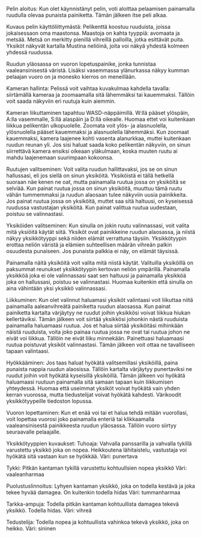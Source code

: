 Pelin aloitus: 
Kun olet käynnistänyt pelin, voti aloittaa pelaamisen painamalla ruudulla olevaa punaista painiketta. Tämän jälkeen itse peli alkaa.

Kuvaus pelin käyttöliittymästä:
Pelikenttä koostuu ruuduista, joissa jokaisessaon oma maastonsa. Maastoja on kahta tyyppiä: avomaata ja metsää. Metsä on merkitty pienillä vihreillä palloilla, jotka esittävät puita. Yksiköt näkyvät kartalla Mustina neliöinä, joita voi näkyä yhdestä kolmeen yhdessä ruudussa.

Ruudun yläosassa on vuoron lopetuspainike, jonka tunnistaa vaaleansinisestä väristä. Lisäksi vasemmassa ylänurkassa näkyy kumman pelaajan vuoro on ja monesko kierros on meneillään.

Kameran hallinta:
Pelissä voit vaihtaa kuvakulmaa kahdella tavalla: siirtämällä kameraa ja zoomaamalla sitä lähemmäksi tai kauemmaksi. Tällöin voit saada näkyviin eri ruutuja kuin aiemmin.

Kameran liikuttaminen tapahtuu WASD-näppäimillä. W:llä pääset ylöspäin, A:lla vasemmalle, S:llä alaspäin ja D:llä oikealle. Huomaa ettet voi kuitenkaan liikkua pelikentän ulkopuolelle. Zoomata voit ylös- ja alasnuolella, ylösnuolella pääset kauemmaksi ja alasnuolella lähemmäksi. Kun zoomaat kauemmaksi, kamera laajenee kohti vasenta alanurkkaa, muttei kuitenkaan ruudun reunan yli. Jos sisi haluat saada koko pelikentän näkyviin, on sinun siirrettävä kamera ensiksi oikeaan yläkulmaan, koska muuten ruutu ai mahdu laajenemaan suurimpaan kokoonsa.

Ruutujen valitseminen:
Voit valita ruudun hallittavaksi, jos se on sinun hallussasi, eli jos siellä on sinun yksiköitä. Yksiköistä ei tällä hetkellä suoraan näe kenen ne oat, mutta painamalla ruutua jossa on yksiköitä se selviää. Kun painat ruutua jossa on sinun yksiköitä, muuttuu tämä ruutu vähän tummemmaksi ja ruudun alaosaan tulee näkyviin uusia painikkeita. Jos painat ruutua jossa on yksiköitä, muttet saa sitä haltuusi, on kyseisessä ruudussa vastustajan yksiköitä. Kun painat valittua ruutua uudestaan, poistuu se valinnastasi.

Yksiköiden valitseminen:
Kun sinulla on jokin ruutu valinnassasi, voit valita mitä yksiöitä käytät siitä. Yksiköt ovat painikkeine ruudun alaosassa, ja niistä näkyy yksikkötyyppi sekä niiden elämät verrattuna täysiin. Yksikkötyypin erottaa neliön väristä ja elämien suhteellisen määrän vihreän palkin osuudesta punaiseen. Jos punaista palkkia ei näy, on elämät täysissä.

Painamalla näitä yksiköitä voit valita mitä niistä käytät. Valituilla yksiköillä on paksummat reunukset yksikkötyypin kertovan neliön ympärillä. Painamalla yksikköä joka ei ole valinnassasi saat sen haltuusi ja painamalla yksikköä joka on hallussasi, poistuu se valinnastasi. Huomaa kuitenkin että sinulla on aina vähintään yksi yksikkö valinnassasi.

Liikkuminen:
Kun olet valinnut haluamasi yksiköt valintaasi voit liikuttaa niitä painamalla aaleanvihreätä painiketta ruudun alaosassa. Kun painat painiketta kartalta värjäytyy ne ruudut joihin yksikkösi voivat liikkua hiukan kellertäviksi. Tämän jälkeen voit siirtää yksikkösi johonkin nästä ruuduista painamalla haluamaasi ruutua. Jos et halua siirtää yksiköitäsi mihinkään näistä ruuduista, voita joko painaa ruutua jossa ne ovat tai ruutua johon ne eivät voi liikkua. Tällöin ne eivät liiku minnekään. Painettuasi haluamaasi ruutua poistuvat yksiköt valinnastasi. Tämän jälkeen voit ottaa ne tavalliseen tapaan valintaasi.

Hyökkääminen:
Jos taas haluat hyökätä valitsemillasi yksiköillä, paina punaista nappia ruudun alaosissa. Tällöin kartalta värjäytyy punertaviksi ne ruudut joihin voit hyökätä kyseisillä yksiköillä. Tämän jälkeen voi hyökätä haluamaasi ruutuun painamalla sitä samaan tapaan kuin liikkumisen yhteydessä. Huomaa että useimmat yksiköt voivat hyökätä vain yhden kerran vuorossa, mutta tiedustelijat voivat hyökätä kahdesti. Värikoodit yksikkötyypeille tiedoston lopussa.

Vuoron lopettaminen:
Kun et enää voi tai et halua tehdä mitään vuorollasi, voit lopettaa vuorosi joko painamalla enteriä tai klikkaamalla vaaleansinisestä painikkeesta ruudun yläosassa. Tällöin vuoro siirtyy seuraavalle pelaajalle.

Yksikkötyyppien kuvaukset:
Tuhoaja: Vahvalla panssarilla ja vahvalla tykillä varustettu yksikkö joka on nopea. Heikkoutena lähitaistelu, vastustaja voi hyökätä sitä vastaan kun se hyökkää.
Väri: punertava

Tykki: Pitkän kantaman tykillä varustettu kohtuullsien nopea yksikkö
Väri: vaaleanharmaa

Puolustuslinnoitus: Lyhyen kantaman yksikkö, joka on todella kestävä ja joka tekee hyvää damagea. On kuitenkin todella hidas
Väri: tummanharmaa

Tarkka-ampuja: Todella pitkän kantaman kohtuullista damagea tekevä yksikkö. Todella hidas.
Väri: vihreä

Tedustelija: Todella nopea ja kohtuullista vahinkoa tekevä yksikkö, joka on heikko.
Väri: sininen

